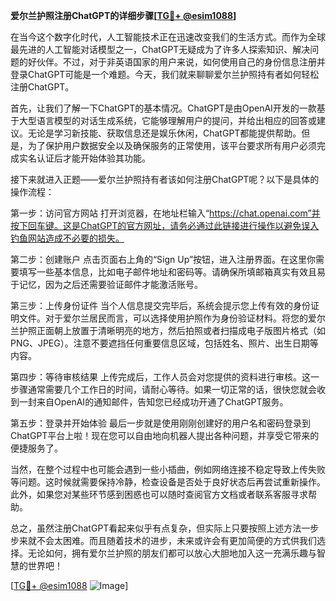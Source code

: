 **爱尔兰护照注册ChatGPT的详细步骤[[TG💪+ @esim1088](https://t.me/s/esim1088)]**

在当今这个数字化时代，人工智能技术正在迅速改变我们的生活方式。而作为全球最先进的人工智能对话模型之一，ChatGPT无疑成为了许多人探索知识、解决问题的好伙伴。不过，对于非英语国家的用户来说，如何使用自己的身份信息注册并登录ChatGPT可能是一个难题。今天，我们就来聊聊爱尔兰护照持有者如何轻松注册ChatGPT。

首先，让我们了解一下ChatGPT的基本情况。ChatGPT是由OpenAI开发的一款基于大型语言模型的对话生成系统，它能够理解用户的提问，并给出相应的回答或建议。无论是学习新技能、获取信息还是娱乐休闲，ChatGPT都能提供帮助。但是，为了保护用户数据安全以及确保服务的正常使用，该平台要求所有用户必须完成实名认证后才能开始体验其功能。

接下来就进入正题——爱尔兰护照持有者该如何注册ChatGPT呢？以下是具体的操作流程：

第一步：访问官方网站
打开浏览器，在地址栏输入“https://chat.openai.com”并按下回车键。这是ChatGPT的官方网址，请务必通过此链接进行操作以避免误入钓鱼网站造成不必要的损失。

第二步：创建账户
点击页面右上角的“Sign Up”按钮，进入注册界面。在这里你需要填写一些基本信息，比如电子邮件地址和密码等。请确保所填邮箱真实有效且易于记忆，因为之后还需要验证邮件才能激活账号。

第三步：上传身份证件
当个人信息提交完毕后，系统会提示您上传有效的身份证明文件。对于爱尔兰居民而言，可以选择使用护照作为身份验证材料。将您的爱尔兰护照正面朝上放置于清晰明亮的地方，然后拍照或者扫描成电子版图片格式（如PNG、JPEG）。注意不要遮挡任何重要信息区域，包括姓名、照片、出生日期等内容。

第四步：等待审核结果
上传完成后，工作人员会对您提供的资料进行审核。这一步骤通常需要几个工作日的时间，请耐心等待。如果一切正常的话，很快您就会收到一封来自OpenAI的通知邮件，告知您已经成功开通了ChatGPT服务。

第五步：登录并开始体验
最后一步就是使用刚刚创建好的用户名和密码登录到ChatGPT平台上啦！现在您可以自由地向机器人提出各种问题，并享受它带来的便捷服务了。

当然，在整个过程中也可能会遇到一些小插曲，例如网络连接不稳定导致上传失败等问题。这时候就需要保持冷静，检查设备是否处于良好状态后再尝试重新操作。此外，如果您对某些环节感到困惑也可以随时查阅官方文档或者联系客服寻求帮助。

总之，虽然注册ChatGPT看起来似乎有点复杂，但实际上只要按照上述方法一步步来就不会太困难。而且随着技术的进步，未来或许会有更加简便的方式供我们选择。无论如何，拥有爱尔兰护照的朋友们都可以放心大胆地加入这一充满乐趣与智慧的世界吧！

[[TG💪+ @esim1088](https://t.me/s/esim1088) ![Image](https://i.postimg.cc/4NQfJmqS/Snipaste-2025-05-13-00-14-12.png)]